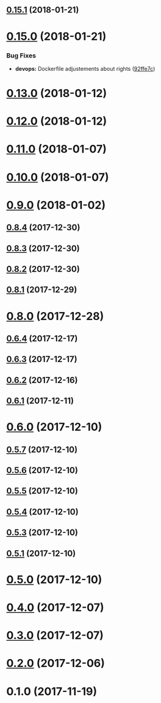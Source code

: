 <a name="0.15.1"></a>
## [0.15.1](https://github.com/guillaumearm/barbe-ci/compare/v0.15.0...v0.15.1) (2018-01-21)



<a name="0.15.0"></a>
# [0.15.0](https://github.com/guillaumearm/barbe-ci/compare/v0.13.0...v0.15.0) (2018-01-21)


### Bug Fixes

* **devops:** Dockerfile adjustements about rights ([92ffe7c](https://github.com/guillaumearm/barbe-ci/commit/92ffe7c))



<a name="0.13.0"></a>
# [0.13.0](https://github.com/guillaumearm/barbe-ci/compare/v0.12.0...v0.13.0) (2018-01-12)



<a name="0.12.0"></a>
# [0.12.0](https://github.com/guillaumearm/barbe-ci/compare/v0.11.0...v0.12.0) (2018-01-12)



<a name="0.11.0"></a>
# [0.11.0](https://github.com/guillaumearm/barbe-ci/compare/v0.10.0...v0.11.0) (2018-01-07)



<a name="0.10.0"></a>
# [0.10.0](https://github.com/guillaumearm/barbe-ci/compare/v0.9.0...v0.10.0) (2018-01-07)



<a name="0.9.0"></a>
# [0.9.0](https://github.com/guillaumearm/barbe-ci/compare/v0.8.4...v0.9.0) (2018-01-02)



<a name="0.8.4"></a>
## [0.8.4](https://github.com/guillaumearm/barbe-ci/compare/v0.8.3...v0.8.4) (2017-12-30)



<a name="0.8.3"></a>
## [0.8.3](https://github.com/guillaumearm/barbe-ci/compare/v0.8.2...v0.8.3) (2017-12-30)



<a name="0.8.2"></a>
## [0.8.2](https://github.com/guillaumearm/barbe-ci/compare/v0.8.1...v0.8.2) (2017-12-30)



<a name="0.8.1"></a>
## [0.8.1](https://github.com/guillaumearm/barbe-ci/compare/v0.8.0...v0.8.1) (2017-12-29)



<a name="0.8.0"></a>
# [0.8.0](https://github.com/guillaumearm/barbe-ci/compare/v0.6.4...v0.8.0) (2017-12-28)



<a name="0.6.4"></a>
## [0.6.4](https://github.com/guillaumearm/barbe-ci/compare/v0.6.3...v0.6.4) (2017-12-17)



<a name="0.6.3"></a>
## [0.6.3](https://github.com/guillaumearm/barbe-ci/compare/v0.6.2...v0.6.3) (2017-12-17)



<a name="0.6.2"></a>
## [0.6.2](https://github.com/guillaumearm/barbe-ci/compare/v0.6.1...v0.6.2) (2017-12-16)



<a name="0.6.1"></a>
## [0.6.1](https://github.com/guillaumearm/barbe-ci/compare/v0.6.0...v0.6.1) (2017-12-11)



<a name="0.6.0"></a>
# [0.6.0](https://github.com/guillaumearm/barbe-ci/compare/v0.5.7...v0.6.0) (2017-12-10)



<a name="0.5.7"></a>
## [0.5.7](https://github.com/guillaumearm/barbe-ci/compare/v0.5.6...v0.5.7) (2017-12-10)



<a name="0.5.6"></a>
## [0.5.6](https://github.com/guillaumearm/barbe-ci/compare/v0.5.5...v0.5.6) (2017-12-10)



<a name="0.5.5"></a>
## [0.5.5](https://github.com/guillaumearm/barbe-ci/compare/v0.5.4...v0.5.5) (2017-12-10)



<a name="0.5.4"></a>
## [0.5.4](https://github.com/guillaumearm/barbe-ci/compare/v0.5.3...v0.5.4) (2017-12-10)



<a name="0.5.3"></a>
## [0.5.3](https://github.com/guillaumearm/barbe-ci/compare/v0.5.1...v0.5.3) (2017-12-10)



<a name="0.5.1"></a>
## [0.5.1](https://github.com/guillaumearm/barbe-ci/compare/v0.5.0...v0.5.1) (2017-12-10)



<a name="0.5.0"></a>
# [0.5.0](https://github.com/guillaumearm/barbe-ci/compare/v0.4.0...v0.5.0) (2017-12-10)



<a name="0.4.0"></a>
# [0.4.0](https://github.com/guillaumearm/barbe-ci/compare/v0.3.0...v0.4.0) (2017-12-07)



<a name="0.3.0"></a>
# [0.3.0](https://github.com/guillaumearm/barbe-ci/compare/v0.2.0...v0.3.0) (2017-12-07)



<a name="0.2.0"></a>
# [0.2.0](https://github.com/guillaumearm/barbe-ci/compare/v0.1.0...v0.2.0) (2017-12-06)



<a name="0.1.0"></a>
# 0.1.0 (2017-11-19)




